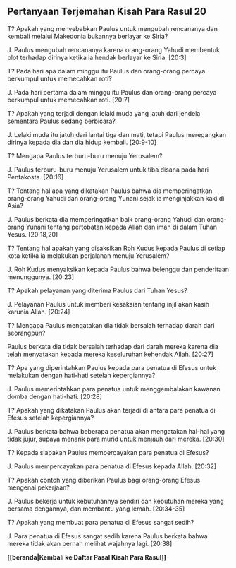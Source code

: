 ﻿## Pertanyaan Terjemahan Kisah Para Rasul 20 ##

T? Apakah yang menyebabkan Paulus untuk mengubah rencananya dan kembali melalui Makedonia bukannya berlayar ke Siria?

J. Paulus mengubah rencananya karena orang-orang Yahudi membentuk plot terhadap dirinya ketika ia hendak berlayar ke Siria. [20:3]

T? Pada hari apa dalam minggu itu Paulus dan orang-orang percaya berkumpul untuk memecahkan roti?

J. Pada hari pertama dalam minggu itu Paulus dan orang-orang percaya berkumpul untuk memecahkan roti. [20:7]

T? Apakah yang terjadi dengan lelaki muda yang jatuh dari jendela sementara Paulus sedang berbicara?

J. Lelaki muda itu jatuh dari lantai tiga dan mati, tetapi Paulus meregangkan dirinya kepada dia dan dia hidup kembali. [20:9-10]

T? Mengapa Paulus terburu-buru menuju Yerusalem?

J. Paulus terburu-buru menuju Yerusalem untuk tiba disana pada hari Pentakosta. [20:16]

T? Tentang hal apa yang dikatakan Paulus bahwa dia memperingatkan orang-orang Yahudi dan orang-orang Yunani sejak ia menginjakkan kaki di Asia?

J. Paulus berkata dia memperingatkan baik orang-orang Yahudi dan orang-orang Yunani tentang pertobatan kepada Allah dan iman di dalam Tuhan Yesus. [20:18,20]

T? Tentang hal apakah yang disaksikan Roh Kudus kepada Paulus di setiap kota ketika ia melakukan perjalanan menuju Yerusalem?

J. Roh Kudus menyaksikan kepada Paulus bahwa belenggu dan penderitaan menunggunya. [20:23]

T? Apakah pelayanan yang diterima Paulus dari Tuhan Yesus?

J. Pelayanan Paulus untuk memberi kesaksian tentang injil akan kasih karunia Allah. [20:24]

T? Mengapa Paulus mengatakan dia tidak bersalah terhadap darah dari seorangpun?

Paulus berkata dia tidak bersalah terhadap dari darah mereka karena dia telah menyatakan kepada mereka keseluruhan kehendak Allah. [20:27]

T? Apa yang diperintahkan Paulus kepada para penatua di Efesus untuk melakukan dengan hati-hati setelah kepergiannya?

J. Paulus memerintahkan para penatua untuk menggembalakan kawanan domba dengan hati-hati. [20:28]

T? Apakah yang dikatakan Paulus akan terjadi di antara para penatua di Efesus setelah kepergiannya?

J. Paulus berkata bahwa beberapa penatua akan mengatakan hal-hal yang tidak jujur, supaya menarik para murid untuk menjauh dari mereka. [20:30]

T? Kepada siapakah Paulus mempercayakan para penatua di Efesus?

J. Paulus mempercayakan para penatua di Efesus kepada Allah. [20:32]

T? Apakah contoh yang diberikan Paulus bagi orang-orang Efesus mengenai pekerjaan?

J. Paulus bekerja untuk kebutuhannya sendiri dan kebutuhan mereka yang bersama dengannya, dan membantu yang lemah. [20:34-35]

T? Apakah yang membuat para penatua di Efesus sangat sedih?

J. Para penatua di Efesus sangat sedih karena Paulus berkata bahwa mereka tidak akan pernah melihat wajahnya lagi. [20:38]

__[[beranda|Kembali ke Daftar Pasal Kisah Para Rasul]]__

